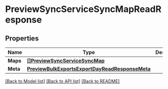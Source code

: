 # PreviewSyncServiceSyncMapReadResponse

## Properties

Name | Type | Description | Notes
------------ | ------------- | ------------- | -------------
**Maps** | [**[]PreviewSyncServiceSyncMap**](preview.sync.service.sync_map.md) |  | [optional] 
**Meta** | [**PreviewBulkExportsExportDayReadResponseMeta**](preview_bulk_exports_export_dayReadResponse_meta.md) |  | [optional] 

[[Back to Model list]](../README.md#documentation-for-models) [[Back to API list]](../README.md#documentation-for-api-endpoints) [[Back to README]](../README.md)


